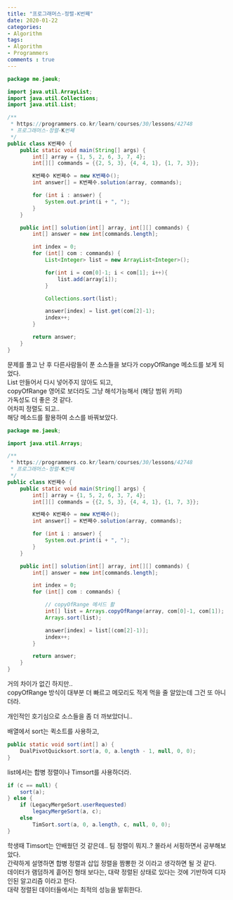 ```yaml
---
title: "프로그래머스-정렬-K번째"
date: 2020-01-22
categories: 
- Algorithm
tags:
- Algorithm 
- Programmers
comments : true
---
```


~~~java
package me.jaeuk;

import java.util.ArrayList;
import java.util.Collections;
import java.util.List;

/**
 * https://programmers.co.kr/learn/courses/30/lessons/42748
 * 프로그래머스-정렬-K번째
 */
public class K번째수 {
    public static void main(String[] args) {
        int[] array = {1, 5, 2, 6, 3, 7, 4};
        int[][] commands = {{2, 5, 3}, {4, 4, 1}, {1, 7, 3}};

        K번째수 K번째수 = new K번째수();
        int answer[] = K번째수.solution(array, commands);

        for (int i : answer) {
            System.out.print(i + ", ");
        }
    }

    public int[] solution(int[] array, int[][] commands) {
        int[] answer = new int[commands.length];

        int index = 0;
        for (int[] com : commands) {
            List<Integer> list = new ArrayList<Integer>();

            for(int i = com[0]-1; i < com[1]; i++){
                list.add(array[i]);
            }

            Collections.sort(list);

            answer[index] = list.get(com[2]-1);
            index++;
        }

        return answer;
    }
}
~~~

문제를 풀고 난 후 다른사람들이 푼 소스들을 보다가 copyOfRange 메소드를 보게 되었다.     
List 만들어서 다시 넣어주지 않아도 되고,      
copyOfRange 영어로 보더라도 그냥 해석가능해서 (해당 범위 카피)     
가독성도 더 좋은 것 같다.     
어차피 정렬도 되고..        
해당 메소드를 활용하여 소스를 바꿔보았다.

~~~java
package me.jaeuk;

import java.util.Arrays;

/**
 * https://programmers.co.kr/learn/courses/30/lessons/42748
 * 프로그래머스-정렬-K번째
 */
public class K번째수 {
    public static void main(String[] args) {
        int[] array = {1, 5, 2, 6, 3, 7, 4};
        int[][] commands = {{2, 5, 3}, {4, 4, 1}, {1, 7, 3}};

        K번째수 K번째수 = new K번째수();
        int answer[] = K번째수.solution(array, commands);

        for (int i : answer) {
            System.out.print(i + ", ");
        }
    }

    public int[] solution(int[] array, int[][] commands) {
        int[] answer = new int[commands.length];

        int index = 0;
        for (int[] com : commands) {

            // copyOfRange 메서드 활
            int[] list = Arrays.copyOfRange(array, com[0]-1, com[1]);
            Arrays.sort(list);

            answer[index] = list[(com[2]-1)];
            index++;
        }

        return answer;
    }
}
~~~


거의 차이가 없긴 하지만..          
copyOfRange 방식이 대부분 더 빠르고 메모리도 적게 먹을 줄 알았는데 그건 또 아니더라.    

개인적인 호기심으로 소스들을 좀 더 까보았더니..      

배열에서 sort는 퀵소트를 사용하고,      
~~~java
public static void sort(int[] a) {
    DualPivotQuicksort.sort(a, 0, a.length - 1, null, 0, 0);
}
~~~


list에서는 합병 정렬이나 Timsort를 사용하더라.   
~~~java
if (c == null) {
    sort(a);
} else {
    if (LegacyMergeSort.userRequested)
        legacyMergeSort(a, c);
    else
        TimSort.sort(a, 0, a.length, c, null, 0, 0);
}
~~~

학생때 Timsort는 안배웠던 것 같은데.. 팀 정렬이 뭐지..? 몰라서 서핑하면서 공부해보았다.           
간략하게 설명하면 합병 정렬과 삽입 정렬을 짬뽕한 것 이라고 생각하면 될 것 같다.               
데이터가 램덤하게 흩어진 형태 보다는, 대략 정렬된 상태로 있다는 것에 기반하여 디자인된 알고리즘 이라고 한다.          
대략 정렬된 데이터들에서는 최적의 성능을 발휘한다.                 


